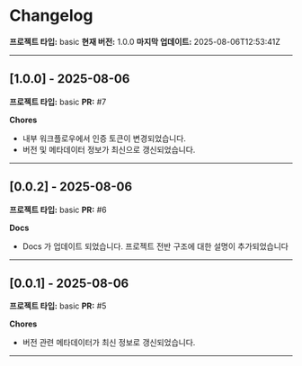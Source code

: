 # Changelog

**프로젝트 타입:** basic
**현재 버전:** 1.0.0
**마지막 업데이트:** 2025-08-06T12:53:41Z  

---

## [1.0.0] - 2025-08-06

**프로젝트 타입:** basic
**PR:** #7  

**Chores**
- 내부 워크플로우에서 인증 토큰이 변경되었습니다.
- 버전 및 메타데이터 정보가 최신으로 갱신되었습니다.

---

## [0.0.2] - 2025-08-06

**프로젝트 타입:** basic
**PR:** #6  

**Docs**
- Docs 가 업데이트 되었습니다. 프로젝트 전반 구조에 대한 설명이 추가되었습니다

---

## [0.0.1] - 2025-08-06

**프로젝트 타입:** basic
**PR:** #5  

**Chores**
- 버전 관련 메타데이터가 최신 정보로 갱신되었습니다.

---

